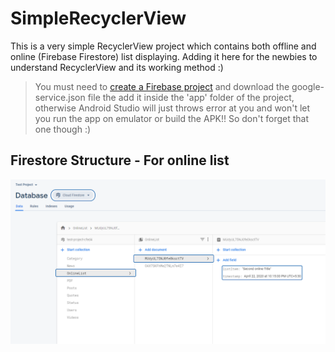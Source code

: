 # SimpleRecyclerView
This is a very simple RecyclerView project which contains both offline and online (Firebase Firestore) list displaying. Adding it here for the newbies to understand RecyclerView and its working method :)

> You must need to [create a Firebase project](https://www.google.com/search?q=how+to+get+firebase+google-services.json) and download the google-service.json file the add it inside the 'app' folder of the project, otherwise Android Studio will just throws error at you and won't let you run the app on emulator or build the APK!! So don't forget that one though :)


## Firestore Structure - For online list
![Firestore Structure](https://raw.githubusercontent.com/SabithPkcMnr/SimpleRecyclerView/master/screenshots/Sabith%20Pkc%20Mnr%20RecyclerView%20Sample%20Project%20FIrestore%20Structure.png)
